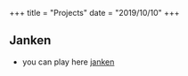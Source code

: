 +++
title = "Projects"
date = "2019/10/10"
+++



## Janken
* you can play here
[janken](https://takumi34.github.io/janken/)


##   